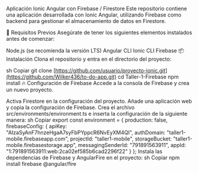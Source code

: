 Aplicación Ionic Angular con Firebase / Firestore
Este repositorio contiene una aplicación desarrollada con Ionic Angular, utilizando Firebase como backend para gestionar el almacenamiento de datos en Firestore.

🚀 Requisitos Previos
Asegúrate de tener los siguientes elementos instalados antes de comenzar:

Node.js (se recomienda la versión LTS)
Angular CLI
Ionic CLI
Firebase
📦 Instalación
Clona el repositorio y entra en el directorio del proyecto:

sh
Copiar
git clone [https://github.com/usuario/proyecto-ionic.git](https://github.com/Wilker436/to-do-app.git)
cd Taller-1-Firebase
npm install
🔥 Configuración de Firebase
Accede a la consola de Firebase y crea un nuevo proyecto.

Activa Firestore en la configuración del proyecto.
Añade una aplicación web y copia la configuración de Firebase.
Crea el archivo src/environments/environment.ts e inserta la configuración de la siguiente manera:
sh
Copiar
export const environment = {
  production: false,
  firebaseConfig: {
    apiKey: "AIzaSyAnF7hnzeHgaA7syFbPYppcR6NvEyXM4QI",
    authDomain: "taller1-mobile.firebaseapp.com",
    projectId: "taller1-mobile",
    storageBucket: "taller1-mobile.firebasestorage.app",
    messagingSenderId: "791891563911",
    appId: "1:791891563911:web:2ca02ef585b6cad2296f22"
  }
};
Instala las dependencias de Firebase y AngularFire en el proyecto:
sh
Copiar
npm install firebase @angular/fire
